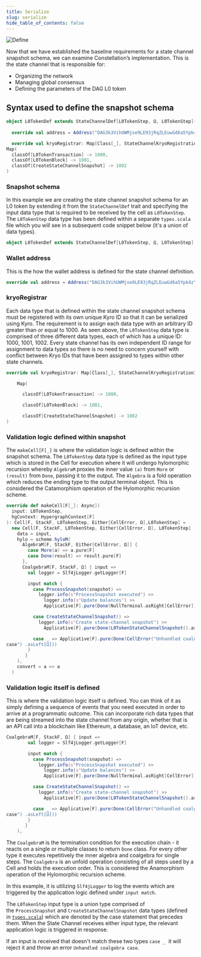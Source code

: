 ```yaml
---
title: Serialize
slug: serialize
hide_table_of_contents: false
---
```


![Define](/img/statechannels/dataflow.png)

<intro-end />

Now that we have established the baseline requirements for a state channel snapshot schema, we can examine Constellation’s implementation. This is the state channel that is responsible for: 

- Organizing the network
- Managing global consensus
- Defining the parameters of the DAG L0 token

## Syntax used to define the snapshot schema

```scala
object L0TokenDef extends StateChannelDef[L0TokenStep, Ω, L0TokenStep]{
 
  override val address = Address("DAG3k3VihUWMjse9LE93jRqZLEuwGd6a5Ypk4zYS")

  override val kryoRegistrar: Map[Class[_], StateChannelKryoRegistrationId] =
Map(
  classOf[L0TokenTransaction] -> 1000,
  classOf[L0TokenBlock] -> 1001,
  classOf[CreateStateChannelSnapshot] -> 1002
)
```

### Snapshot schema

In this example we are creating the state channel snapshot schema for an L0 token by extending it from the `StateChannelDef` trait and specifying the input data type that is required to be received by the cell as `L0TokenStep`. The `L0TokenStep` data type has been defined within a separate `types.scala` file which you will see in a subsequent code snippet below (it's a union of data types).

```scala
object L0TokenDef extends StateChannelDef[L0TokenStep, Ω, L0TokenStep]
```

### Wallet address

This is the how the wallet address is defined for the state channel definition.

```scala
override val address = Address("DAG3k3VihUWMjse9LE93jRqZLEuwGd6a5Ypk4zYS")
```

### kryoRegistrar

Each data type that is defined within the state channel snapshot schema must be registered with its own unique Kyro ID so that it can be serialized using Kyro. The requirement is to assign each data type with an arbitrary ID greater than or equal to 1000. As seen above, the `L0TokenStep` data type is comprised of three different data types, each of which has a unique ID: 1000, 1001, 1002. Every state channel has its own independent ID range for assignment to data types so there is no need to concern yourself with conflict between Kryo IDs that have been assigned to types within other state channels.

```scala
override val kryoRegistrar: Map[Class[_], StateChannelKryoRegistrationId] =

    Map(

      classOf[L0TokenTransaction] -> 1000,

      classOf[L0TokenBlock] -> 1001,

      classOf[CreateStateChannelSnapshot] -> 1002
)
```

### Validation logic defined within snapshot

The `makeCell[F[_]` is where the validation logic is defined within the snapshot schema. The `L0TokenStep` data type is defined as the input type which is stored in the Cell for execution where it will undergo hylomorphic recursion whereby `AlgebraM` proxies the inner value `(a)` from `More` or `(result)` from `Done`, passing it to the output. The `Algebra` is a fold operation which reduces the ending type to the output terminal object. This is considered the Catamorphism operation of the Hylomorphic recursion scheme.

```scala
override def makeCell[F[_]: Async](
  input: L0TokenStep,
  hgContext: HypergraphContext[F]
): Cell[F, StackF, L0TokenStep, Either[CellError, Ω],L0TokenStep] =
  new Cell[F, StackF, L0TokenStep, Either[CellError, Ω], L0TokenStep] (
    data = input,
    hylo = scheme.hyloM(
      AlgebraM[F, StackF, Either[CellError, Ω]] {
        case More(a) => a.pure[F]
        case Done(result) => result.pure[F]
      },
      CoalgebraM[F, StackF, Ω] { input =>
        val logger = Slf4jLogger.getLogger[F]

        input match {
          case ProcessSnapshot(snapshot) =>
            logger.info(s"ProcessSnapshot executed") >>
              logger.info(s"Update balances") >>
              Applicative[F].pure(Done(NullTerminal.asRight[CellError]))

          case CreateStateChannelSnapshot() =>
            logger.info(s"Create state-channel snapshot") >>
              Applicative[F].pure(Done(L0TokenStateChannelSnapshot().asRight[CellError]))

          case _ => Applicative[F].pure(Done(CellError("Unhandled coalgebra
case") .asLeft[Ω]))
        }
       }
    ),
    convert = a => a
  )
```

### Validation logic itself is defined

This is where the validation logic itself is defined. You can think of it as simply defining a sequence of events that you need executed in order to arrive at a programmatic outcome. This can incorporate rich data types that are being streamed into the state channel from any origin, whether that is an API call into a blockchain like Ethereum, a database, an IoT device, etc.

```scala
CoalgebraM[F, StackF, Ω] { input =>
        val logger = Slf4jLogger.getLogger[F]

        input match {
          case ProcessSnapshot(snapshot) =>
            logger.info(s"ProcessSnapshot executed") >>
              logger.info(s"Update balances") >>
              Applicative[F].pure(Done(NullTerminal.asRight[CellError]))

          case CreateStateChannelSnapshot() =>
            logger.info(s"Create state-channel snapshot") >>
              Applicative[F].pure(Done(L0TokenStateChannelSnapshot().asRight[CellError]))

          case _ => Applicative[F].pure(Done(CellError("Unhandled coalgebra
case") .asLeft[Ω]))
        }
       }
    ),
```

The `CoalgebraM` is the termination condition for the execution chain - it reacts on a single or multiple classes to return `Done` class. For every other type it executes repetitively the inner algebra and coalgebra for single steps. The `Coalgebra` is an unfold operation consisting of all steps used by a Cell and holds the execution order. This is considered the Anamorphism operation of the Hylomorphic recursion scheme.

In this example, it is utilizing `Slf4jLogger` to log the events which are triggered by the application logic defined under `input match`.

The `L0TokenStep` input type is a union type comprised of the `ProcessSnapshot` and `CreateStateChannelSnapshot` data types (defined in [`types.scala`](https://github.com/Constellation-Labs/tessellation/blob/develop/examples/l0-token/src/main/scala/org/example/types.scala)) which are denoted by the case statement that precedes them. When the State Channel receives either input type, the relevant application logic is triggered in response.

If an input is received that doesn't match these two types `case _`  it will reject it and throw an error `Unhandled coalgebra case`.
